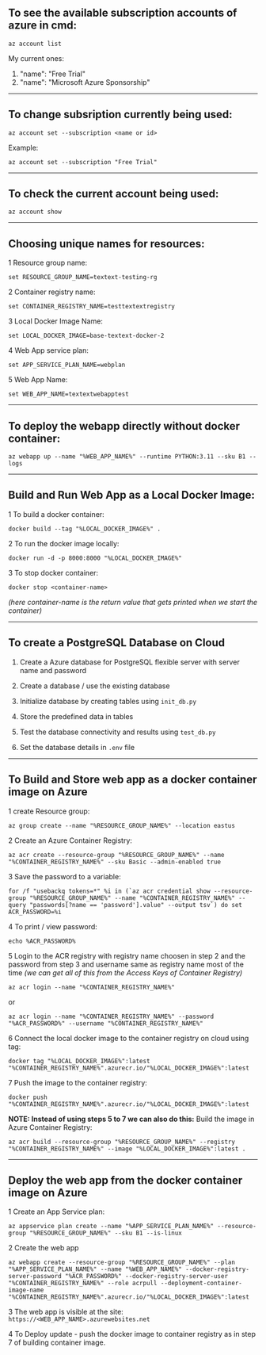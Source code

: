 ## To see the available subscription accounts of azure in cmd:
    az account list    

My current ones: 
1. "name": "Free Trial"
2. "name": "Microsoft Azure Sponsorship"

---

## To change subsription currently being used:
    az account set --subscription <name or id>    

Example:     

    az account set --subscription "Free Trial"    

---

## To check the current account being used:
    az account show    

---

## Choosing unique names for resources:
1 Resource group name:

    set RESOURCE_GROUP_NAME=textext-testing-rg    

2 Container registry name:

    set CONTAINER_REGISTRY_NAME=testtextextregistry    

3 Local Docker Image Name:

    set LOCAL_DOCKER_IMAGE=base-textext-docker-2    

4 Web App service plan:

    set APP_SERVICE_PLAN_NAME=webplan    

5 Web App Name:

    set WEB_APP_NAME=textextwebapptest    

---

## To deploy the webapp directly without docker container:
    az webapp up --name "%WEB_APP_NAME%" --runtime PYTHON:3.11 --sku B1 --logs    

---

## Build and Run Web App as a Local Docker Image:
1 To build a docker container:

    docker build --tag "%LOCAL_DOCKER_IMAGE%" .    

2 To run the docker image locally:

    docker run -d -p 8000:8000 "%LOCAL_DOCKER_IMAGE%"    

3 To stop docker container:

    docker stop <container-name>    

*(here container-name is the return value that gets printed when we start the container)*

---

## To create a PostgreSQL Database on Cloud

1. Create a Azure database for PostgreSQL flexible server with server name and password 

2. Create a database / use the existing database

3. Initialize database by creating tables using `init_db.py`

4. Store the predefined data in tables

5. Test the database connectivity and results using `test_db.py`

6. Set the database details in `.env` file

---

## To Build and Store web app as a docker container image on Azure

1 create Resource group: 

    az group create --name "%RESOURCE_GROUP_NAME%" --location eastus    

2 Create an Azure Container Registry:

    az acr create --resource-group "%RESOURCE_GROUP_NAME%" --name "%CONTAINER_REGISTRY_NAME%" --sku Basic --admin-enabled true    

3 Save the password to a variable:

    for /f "usebackq tokens=*" %i in (`az acr credential show --resource-group "%RESOURCE_GROUP_NAME%" --name "%CONTAINER_REGISTRY_NAME%" --query "passwords[?name == 'password'].value" --output tsv`) do set ACR_PASSWORD=%i    


4 To print / view password:

    echo %ACR_PASSWORD%    

5 Login to the ACR registry with registry name choosen in step 2 and the password from step 3 and username same as registry name most of the time 
*(we can get all of this from the Access Keys of Container Registry)*

    az acr login --name "%CONTAINER_REGISTRY_NAME%"    

or 

    az acr login --name "%CONTAINER_REGISTRY_NAME%" --password "%ACR_PASSWORD%" --username "%CONTAINER_REGISTRY_NAME%"    

6 Connect the local docker image to the container registry on cloud using tag:

    docker tag "%LOCAL_DOCKER_IMAGE%":latest "%CONTAINER_REGISTRY_NAME%".azurecr.io/"%LOCAL_DOCKER_IMAGE%":latest    

7 Push the image to the container registry:

    docker push "%CONTAINER_REGISTRY_NAME%".azurecr.io/"%LOCAL_DOCKER_IMAGE%":latest    

**NOTE: Instead of using steps 5 to 7 we can also do this:**
Build the image in Azure Container Registry:

    az acr build --resource-group "%RESOURCE_GROUP_NAME%" --registry "%CONTAINER_REGISTRY_NAME%" --image "%LOCAL_DOCKER_IMAGE%":latest .    

---

## Deploy the web app from the docker container image on Azure

1 Create an App Service plan:

    az appservice plan create --name "%APP_SERVICE_PLAN_NAME%" --resource-group "%RESOURCE_GROUP_NAME%" --sku B1 --is-linux    

2 Create the web app

    az webapp create --resource-group "%RESOURCE_GROUP_NAME%" --plan "%APP_SERVICE_PLAN_NAME%" --name "%WEB_APP_NAME%" --docker-registry-server-password "%ACR_PASSWORD%" --docker-registry-server-user "%CONTAINER_REGISTRY_NAME%" --role acrpull --deployment-container-image-name "%CONTAINER_REGISTRY_NAME%".azurecr.io/"%LOCAL_DOCKER_IMAGE%":latest    

3 The web app is visible at the site: `https://<WEB_APP_NAME>.azurewebsites.net`

4 To Deploy update - push the docker image to container registry as in step 7 of building container image.